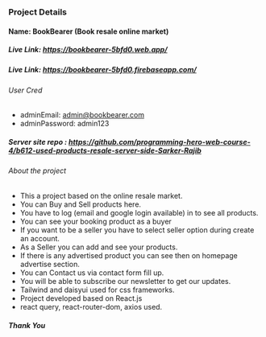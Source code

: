### Project Details
#### Name: BookBearer (Book resale online market)

##### Live Link: https://bookbearer-5bfd0.web.app/
##### Live Link: https://bookbearer-5bfd0.firebaseapp.com/
###### User Cred
* adminEmail: admin@bookbearer.com
* adminPassword: admin123

##### Server site repo : https://github.com/programming-hero-web-course-4/b612-used-products-resale-server-side-Sarker-Rajib

###### About the project
* This a project based on the online resale market.
* You can Buy and Sell products here.
* You have to log (email and google login available) in to see all products.
* You can see your booking product as a buyer
* If you want to be a seller you have to select seller option during create an account. 
* As a Seller you can add and see your products.
* If there is any advertised product you can see then on homepage advertise section.
* You can Contact us via contact form fill up.
* You will be able to subscribe our newsletter to get our updates.
* Tailwind and daisyui used for css frameworks.
* Project developed based on React.js 
* react query, react-router-dom, axios used.

##### Thank You